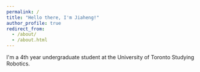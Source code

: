 ```yaml
---
permalink: /
title: "Hello there, I'm Jiaheng!"
author_profile: true
redirect_from: 
  - /about/
  - /about.html
---
```


I'm a 4th year undergraduate student at the University of Toronto Studying Robotics. 

